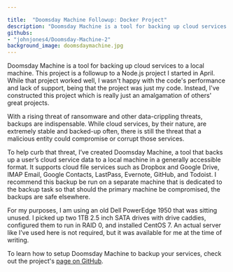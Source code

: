 ```yaml
---

title:  "Doomsday Machine Followup: Docker Project"
description: "Doomsday Machine is a tool for backing up cloud services to a local machine. This project is a followup to a Node.js project I started in April. While that project worked well, I wasn't happy with the code's performance and lack of support, being that the project was just my code. Instead, I've constructed this project which is really just an amalgamation of others' great projects."
githubs:
- "johnjones4/Doomsday-Machine-2"
background_image: doomsdaymachine.jpg
---
```


Doomsday Machine is a tool for backing up cloud services to a local machine. This project is a followup to a Node.js project I started in April. While that project worked well, I wasn't happy with the code's performance and lack of support, being that the project was just my code. Instead, I've constructed this project which is really just an amalgamation of others' great projects.

With a rising threat of ransomware and other data-crippling threats, backups are indispensable. While cloud services, by their nature, are extremely stable and backed-up often, there is still the threat that a malicious entity could compromise or corrupt those services.

To help curb that threat, I’ve created Doomsday Machine, a tool that backs up a user’s cloud service data to a local machine in a generally accessible format. It supports cloud file services such as Dropbox and Google Drive, IMAP Email, Google Contacts, LastPass, Evernote, GitHub, and Todoist. I recommend this backup be run on a separate machine that is dedicated to the backup task so that should the primary machine be compromised, the backups are safe elsewhere.

For my purposes, I am using an old Dell PowerEdge 1950 that was sitting unused. I picked up two 1TB 2.5 inch SATA drives with drive caddies, configured them to run in RAID 0, and installed CentOS 7. An actual server like I’ve used here is not required, but it was available for me at the time of writing.

To learn how to setup Doomsday Machine to backup your services, check out the project's [page on GitHub](https://github.com/johnjones4/Doomsday-Machine-2).
